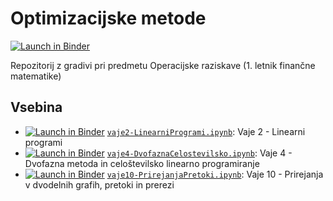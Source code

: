 # Optimizacijske metode

[![Launch in Binder](http://mybinder.org/badge.svg)](http://beta.mybinder.org/v2/gh/jaanos/optimizacijske-metode/master)

Repozitorij z gradivi pri predmetu Operacijske raziskave (1. letnik finančne matematike)

## Vsebina

* [![Launch in Binder](http://mybinder.org/badge.svg)](http://beta.mybinder.org/v2/gh/jaanos/optimizacijske-metode/original?filepath=vaje2-LinearniProgrami.ipynb) [`vaje2-LinearniProgrami.ipynb`](vaje2-LinearniProgrami.ipynb): Vaje 2 - Linearni programi
* [![Launch in Binder](http://mybinder.org/badge.svg)](http://beta.mybinder.org/v2/gh/jaanos/optimizacijske-metode/original?filepath=vaje4-DvofaznaCelostevilsko.ipynb) [`vaje4-DvofaznaCelostevilsko.ipynb`](vaje4-DvofaznaCelostevilsko.ipynb): Vaje 4 - Dvofazna metoda in celoštevilsko linearno programiranje
* [![Launch in Binder](http://mybinder.org/badge.svg)](http://beta.mybinder.org/v2/gh/jaanos/optimizacijske-metode/original?filepath=vaje10-PrirejanjaPretoki.ipynb) [`vaje10-PrirejanjaPretoki.ipynb`](vaje10-PrirejanjaPretoki.ipynb): Vaje 10 - Prirejanja v dvodelnih grafih, pretoki in prerezi
